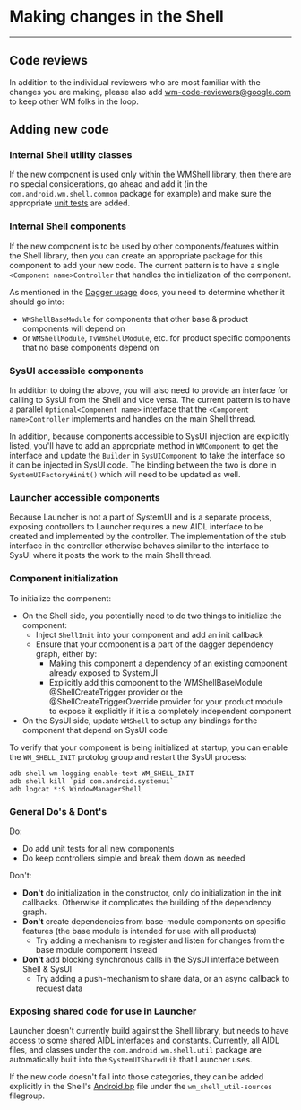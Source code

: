 # Making changes in the Shell

---

## Code reviews

In addition to the individual reviewers who are most familiar with the changes you are making,
please also add [wm-code-reviewers@google.com](http://g/wm-code-reviewers) to keep other WM folks
in the loop.

## Adding new code

### Internal Shell utility classes
If the new component is used only within the WMShell library, then there are no special
considerations, go ahead and add it (in the `com.android.wm.shell.common` package for example)
and make sure the appropriate [unit tests](testing.md) are added.

### Internal Shell components
If the new component is to be used by other components/features within the Shell library, then
you can create an appropriate package for this component to add your new code. The current
pattern is to have a single `<Component name>Controller` that handles the initialization of the
component.

As mentioned in the [Dagger usage](dagger.md) docs, you need to determine whether it should go into:
- `WMShellBaseModule` for components that other base & product components will depend on
- or `WMShellModule`, `TvWmShellModule`, etc. for product specific components that no base
  components depend on

### SysUI accessible components
In addition to doing the above, you will also need to provide an interface for calling to SysUI
from the Shell and vice versa.  The current pattern is to have a parallel `Optional<Component name>`
interface that the `<Component name>Controller` implements and handles on the main Shell thread.

In addition, because components accessible to SysUI injection are explicitly listed, you'll have to
add an appropriate method in `WMComponent` to get the interface and update the `Builder` in
`SysUIComponent` to take the interface so it can be injected in SysUI code.  The binding between
the two is done in `SystemUIFactory#init()` which will need to be updated as well.

### Launcher accessible components
Because Launcher is not a part of SystemUI and is a separate process, exposing controllers to
Launcher requires a new AIDL interface to be created and implemented by the controller.  The
implementation of the stub interface in the controller otherwise behaves similar to the interface
to SysUI where it posts the work to the main Shell thread.

### Component initialization
To initialize the component:
- On the Shell side, you potentially need to do two things to initialize the component:
  - Inject `ShellInit` into your component and add an init callback
  - Ensure that your component is a part of the dagger dependency graph, either by:
    - Making this component a dependency of an existing component already exposed to SystemUI
    - Explicitly add this component to the WMShellBaseModule @ShellCreateTrigger provider or
      the @ShellCreateTriggerOverride provider for your product module to expose it explicitly 
      if it is a completely independent component
- On the SysUI side, update `WMShell` to setup any bindings for the component that depend on
  SysUI code

To verify that your component is being initialized at startup, you can enable the `WM_SHELL_INIT` 
protolog group and restart the SysUI process:
```shell
adb shell wm logging enable-text WM_SHELL_INIT
adb shell kill `pid com.android.systemui`
adb logcat *:S WindowManagerShell
```

### General Do's & Dont's
Do:
- Do add unit tests for all new components
- Do keep controllers simple and break them down as needed

Don't:
- **Don't** do initialization in the constructor, only do initialization in the init callbacks.
  Otherwise it complicates the building of the dependency graph.
- **Don't** create dependencies from base-module components on specific features (the base module
  is intended for use with all products)
  - Try adding a mechanism to register and listen for changes from the base module component instead
- **Don't** add blocking synchronous calls in the SysUI interface between Shell & SysUI
  - Try adding a push-mechanism to share data, or an async callback to request data

### Exposing shared code for use in Launcher
Launcher doesn't currently build against the Shell library, but needs to have access to some shared
AIDL interfaces and constants.  Currently, all AIDL files, and classes under the
`com.android.wm.shell.util` package are automatically built into the `SystemUISharedLib` that
Launcher uses.

If the new code doesn't fall into those categories, they can be added explicitly in the Shell's
[Android.bp](frameworks/base/libs/WindowManager/Shell/Android.bp) file under the
`wm_shell_util-sources` filegroup.